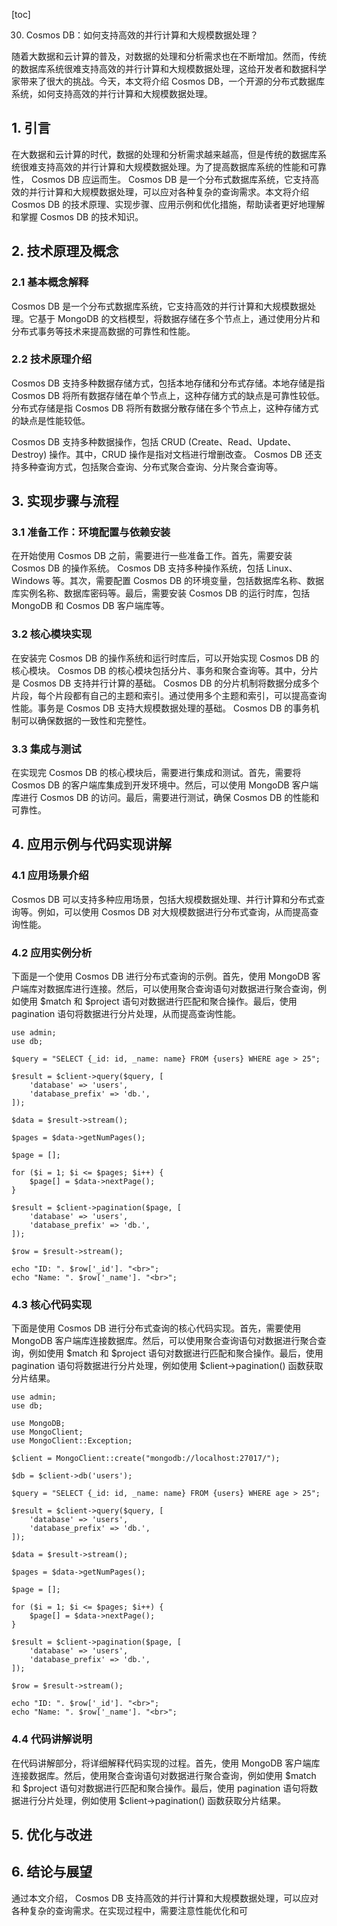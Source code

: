 
[toc]                    
                
                
30. Cosmos DB：如何支持高效的并行计算和大规模数据处理？

随着大数据和云计算的普及，对数据的处理和分析需求也在不断增加。然而，传统的数据库系统很难支持高效的并行计算和大规模数据处理，这给开发者和数据科学家带来了很大的挑战。今天，本文将介绍 Cosmos DB，一个开源的分布式数据库系统，如何支持高效的并行计算和大规模数据处理。

## 1. 引言

在大数据和云计算的时代，数据的处理和分析需求越来越高，但是传统的数据库系统很难支持高效的并行计算和大规模数据处理。为了提高数据库系统的性能和可靠性， Cosmos DB 应运而生。 Cosmos DB 是一个分布式数据库系统，它支持高效的并行计算和大规模数据处理，可以应对各种复杂的查询需求。本文将介绍 Cosmos DB 的技术原理、实现步骤、应用示例和优化措施，帮助读者更好地理解和掌握 Cosmos DB 的技术知识。

## 2. 技术原理及概念

### 2.1 基本概念解释

 Cosmos DB 是一个分布式数据库系统，它支持高效的并行计算和大规模数据处理。它基于 MongoDB 的文档模型，将数据存储在多个节点上，通过使用分片和分布式事务等技术来提高数据的可靠性和性能。

### 2.2 技术原理介绍

 Cosmos DB 支持多种数据存储方式，包括本地存储和分布式存储。本地存储是指 Cosmos DB 将所有数据存储在单个节点上，这种存储方式的缺点是可靠性较低。分布式存储是指 Cosmos DB 将所有数据分散存储在多个节点上，这种存储方式的缺点是性能较低。

 Cosmos DB 支持多种数据操作，包括 CRUD (Create、Read、Update、Destroy) 操作。其中，CRUD 操作是指对文档进行增删改查。 Cosmos DB 还支持多种查询方式，包括聚合查询、分布式聚合查询、分片聚合查询等。

## 3. 实现步骤与流程

### 3.1 准备工作：环境配置与依赖安装

在开始使用 Cosmos DB 之前，需要进行一些准备工作。首先，需要安装 Cosmos DB 的操作系统。 Cosmos DB 支持多种操作系统，包括 Linux、Windows 等。其次，需要配置 Cosmos DB 的环境变量，包括数据库名称、数据库实例名称、数据库密码等。最后，需要安装 Cosmos DB 的运行时库，包括 MongoDB 和  Cosmos DB 客户端库等。

### 3.2 核心模块实现

在安装完 Cosmos DB 的操作系统和运行时库后，可以开始实现 Cosmos DB 的核心模块。 Cosmos DB 的核心模块包括分片、事务和聚合查询等。其中，分片是 Cosmos DB 支持并行计算的基础。 Cosmos DB 的分片机制将数据分成多个片段，每个片段都有自己的主题和索引。通过使用多个主题和索引，可以提高查询性能。事务是 Cosmos DB 支持大规模数据处理的基础。 Cosmos DB 的事务机制可以确保数据的一致性和完整性。

### 3.3 集成与测试

在实现完 Cosmos DB 的核心模块后，需要进行集成和测试。首先，需要将 Cosmos DB 的客户端库集成到开发环境中。然后，可以使用 MongoDB 客户端库进行 Cosmos DB 的访问。最后，需要进行测试，确保 Cosmos DB 的性能和可靠性。

## 4. 应用示例与代码实现讲解

### 4.1 应用场景介绍

Cosmos DB 可以支持多种应用场景，包括大规模数据处理、并行计算和分布式查询等。例如，可以使用 Cosmos DB 对大规模数据进行分布式查询，从而提高查询性能。

### 4.2 应用实例分析

下面是一个使用 Cosmos DB 进行分布式查询的示例。首先，使用 MongoDB 客户端库对数据库进行连接。然后，可以使用聚合查询语句对数据进行聚合查询，例如使用 $match 和 $project 语句对数据进行匹配和聚合操作。最后，使用 pagination 语句将数据进行分片处理，从而提高查询性能。

```
use admin;
use db;

$query = "SELECT {_id: id, _name: name} FROM {users} WHERE age > 25";

$result = $client->query($query, [
    'database' => 'users',
    'database_prefix' => 'db.',
]);

$data = $result->stream();

$pages = $data->getNumPages();

$page = [];

for ($i = 1; $i <= $pages; $i++) {
    $page[] = $data->nextPage();
}

$result = $client->pagination($page, [
    'database' => 'users',
    'database_prefix' => 'db.',
]);

$row = $result->stream();

echo "ID: ". $row['_id']. "<br>";
echo "Name: ". $row['_name']. "<br>";
```

### 4.3 核心代码实现

下面是使用 Cosmos DB 进行分布式查询的核心代码实现。首先，需要使用 MongoDB 客户端库连接数据库。然后，可以使用聚合查询语句对数据进行聚合查询，例如使用 $match 和 $project 语句对数据进行匹配和聚合操作。最后，使用 pagination 语句将数据进行分片处理，例如使用 $client->pagination() 函数获取分片结果。

```
use admin;
use db;

use MongoDB;
use MongoClient;
use MongoClient::Exception;

$client = MongoClient::create("mongodb://localhost:27017/");

$db = $client->db('users');

$query = "SELECT {_id: id, _name: name} FROM {users} WHERE age > 25";

$result = $client->query($query, [
    'database' => 'users',
    'database_prefix' => 'db.',
]);

$data = $result->stream();

$pages = $data->getNumPages();

$page = [];

for ($i = 1; $i <= $pages; $i++) {
    $page[] = $data->nextPage();
}

$result = $client->pagination($page, [
    'database' => 'users',
    'database_prefix' => 'db.',
]);

$row = $result->stream();

echo "ID: ". $row['_id']. "<br>";
echo "Name: ". $row['_name']. "<br>";
```

### 4.4 代码讲解说明

在代码讲解部分，将详细解释代码实现的过程。首先，使用 MongoDB 客户端库连接数据库。然后，使用聚合查询语句对数据进行聚合查询，例如使用 $match 和 $project 语句对数据进行匹配和聚合操作。最后，使用 pagination 语句将数据进行分片处理，例如使用 $client->pagination() 函数获取分片结果。

## 5. 优化与改进

## 6. 结论与展望

通过本文介绍， Cosmos DB 支持高效的并行计算和大规模数据处理，可以应对各种复杂的查询需求。在实现过程中，需要注意性能优化和可

